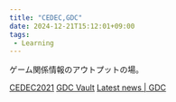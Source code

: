 ```yaml
---
title: "CEDEC,GDC"
date: 2024-12-21T15:12:01+09:00
tags:
 - Learning
---
```


ゲーム関係情報のアウトプットの場。

[CEDEC2021](https://cedec.cesa.or.jp/2021/)
[GDC Vault](https://www.gdcvault.com/)
[Latest news \| GDC](https://www.gdconf.com/news)
